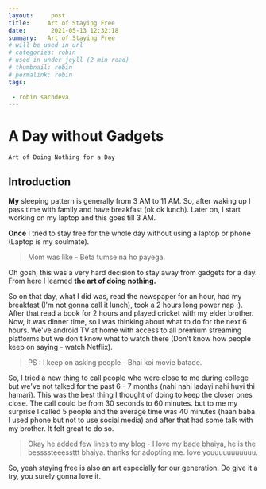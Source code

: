 ```yaml
---
layout:     post
title:     Art of Staying Free
date:       2021-05-13 12:32:18
summary:   Art of Staying Free
# will be used in url
# categories: robin 
# used in under jeyll (2 min read)
# thumbnail: robin
# permalink: robin
tags:
 
 - robin sachdeva
---
```


# A Day without Gadgets

    Art of Doing Nothing for a Day

## Introduction
**My** sleeping pattern is generally from 3 AM to 11 AM. So, after waking up I pass time with family and have breakfast (ok ok lunch). Later on, I start working on my laptop and this goes till 3 AM.

**Once** I tried to stay free for the whole day without using a laptop or phone (Laptop is my soulmate). 
>Mom was like - Beta tumse na ho payega.

Oh gosh, this was a very hard decision to stay away from gadgets for a day. From here I learned **the art of doing nothing.**

So on that day, what I did was, read the newspaper for an hour, had my breakfast (I'm not gonna call it lunch), took a 2 hours long power nap :). After that read a book for 2 hours and played cricket with my elder brother.
Now, it was dinner time, so I was thinking about what to do for the next 6 hours. We've android TV at home with access to all premium streaming platforms but we don't know what to watch there (Don't know how people keep on saying - watch Netflix).


> PS : I keep on asking people - Bhai koi movie batade.

So, I tried a new thing to call people who were close to me during college but we've not talked for the past 6 - 7 months (nahi nahi ladayi nahi huyi thi hamari). This was the best thing I thought of doing to keep the closer ones close. The call could be from 30 seconds to 60 minutes. but to me my surprise I called 5 people and the average time was 40 minutes (haan baba I used phone but not to use social media) and after that had some talk with my brother. It felt great to do so.

>Okay he added few lines to my blog - I love my bade bhaiya, he is the bessssteeessttt bhaiya. thanks for adopting me. love youuuuuuuuuuu.

 So, yeah staying free is also an art especially for our generation. Do give it a try, you surely gonna love it.


[1]: http://jekyllrb.com/docs/frontmatter/
[2]: http://fortawesome.github.io/Font-Awesome/
[3]: http://imgur.com/
[4]: http://fortawesome.github.io/Font-Awesome/icons/
[5]: http://fortawesome.github.io/Font-Awesome/icon/android/

